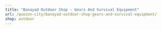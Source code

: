 ```yaml
---
title: "Banayad Outdoor Shop - Gears And Survival Equipment"
url: /quezon-city/banayad-outdoor-shop-gears-and-survival-equipment/
shop: outdoor
---
```

